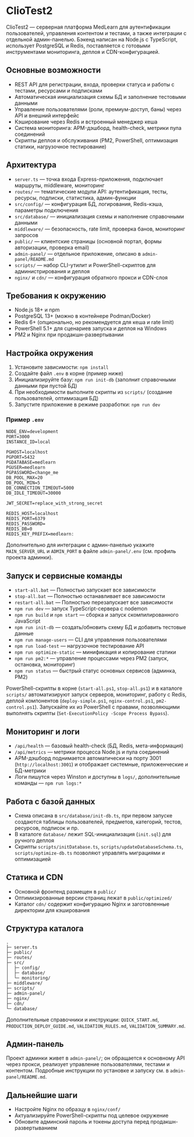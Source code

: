 # ClioTest2

ClioTest2 — серверная платформа MedLearn для аутентификации пользователей, управления контентом и тестами, а также интеграции с отдельной админ-панелью. Бэкенд написан на Node.js с TypeScript, использует PostgreSQL и Redis, поставляется с готовыми инструментами мониторинга, деплоя и CDN-конфигурацией.

## Основные возможности
- REST API для регистрации, входа, проверки статуса и работы с тестами, ресурсами и подписками
- Автоматическая инициализация схемы БД и заполнение тестовыми данными
- Управление пользователями (роли, премиум-доступ, баны) через API и внешний интерфейс
- Кэширование через Redis и встроенный менеджер кеша
- Система мониторинга: APM-дэшборд, health-check, метрики пула соединений
- Скрипты деплоя и обслуживания (PM2, PowerShell, оптимизация статики, нагрузочное тестирование)

## Архитектура
- `server.ts` — точка входа Express-приложения, подключает маршруты, middleware, мониторинг
- `routes/` — тематические модули API: аутентификация, тесты, ресурсы, подписки, статистика, админ-функции
- `src/config/` — конфигурация БД, логирования, Redis-кэша, параметры подключения
- `src/database/` — инициализация схемы и наполнение справочными данными
- `middleware/` — безопасность, rate limit, проверка банов, мониторинг запросов
- `public/` — клиентские страницы (основной портал, формы авторизации, проверка email)
- `admin-panel/` — отдельное приложение, описано в `admin-panel/README.md`
- `scripts/` — набор CLI-утилит и PowerShell-скриптов для администрирования и деплоя
- `nginx/` и `cdn/` — конфигурация обратного прокси и CDN-слоя

## Требования к окружению
- Node.js 18+ и npm
- PostgreSQL 13+ (можно в контейнере Podman/Docker)
- Redis 6+ (опционально, но рекомендуется для кеша и rate limit)
- PowerShell 5.1+ для сценариев запуска и деплоя на Windows
- PM2 и Nginx при продакшн-развертывании

## Настройка окружения
1. Установите зависимости: `npm install`
2. Создайте файл `.env` в корне (пример ниже)
3. Инициализируйте базу: `npm run init-db` (заполнит справочными данными при пустой БД)
4. При необходимости выполните скрипты из `scripts/` (создание пользователей, оптимизация БД)
5. Запустите приложение в режиме разработки: `npm run dev`

### Пример `.env`
```
NODE_ENV=development
PORT=3000
INSTANCE_ID=local

PGHOST=localhost
PGPORT=5432
PGDATABASE=medlearn
PGUSER=medlearn
PGPASSWORD=change_me
DB_POOL_MAX=20
DB_POOL_MIN=5
DB_CONNECTION_TIMEOUT=5000
DB_IDLE_TIMEOUT=30000

JWT_SECRET=replace_with_strong_secret

REDIS_HOST=localhost
REDIS_PORT=6379
REDIS_PASSWORD=
REDIS_DB=0
REDIS_KEY_PREFIX=medlearn:
```
Дополнительно для интеграции с админ-панелью укажите `MAIN_SERVER_URL` и `ADMIN_PORT` в файле `admin-panel/.env` (см. профиль проекта админки).

## Запуск и сервисные команды
- `start-all.bat` — Полностью запускает все зависимости
- `stop-all.bat` — Полностью останавливает все зависимости
- `restart-all.bat` — Полностью перезапускает все зависимости
- `npm run dev` — запуск TypeScript-сервера с nodemon
- `npm run build` и `npm start` — сборка и запуск скомпилированного JavaScript
- `npm run init-db` — создать/обновить схему БД и добавить тестовые данные
- `npm run manage-users` — CLI для управления пользователями
- `npm run load-test` — нагрузочное тестирование API
- `npm run optimize-static` — минификация и копирование статики
- `npm run pm2:*` — управление процессами через PM2 (запуск, остановка, мониторинг)
- `npm run status` — быстрый статус основных сервисов (админка, PM2)

PowerShell-скрипты в корне (`start-all.ps1`, `stop-all.ps1`) и в каталоге `scripts/` автоматизируют запуск серверов, мониторинг, работу с Redis, деплой компонентов (`deploy-simple.ps1`, `nginx-control.ps1`, `pm2-control.ps1`). Запускайте их из PowerShell с правами, позволяющими выполнять скрипты (`Set-ExecutionPolicy -Scope Process Bypass`).

## Мониторинг и логи
- `/api/health` — базовый health-check (БД, Redis, мета-информация)
- `/api/metrics` — метрики процесса Node.js и пула соединений
- APM-дэшборд поднимается автоматически на порту 3001 (`http://localhost:3001`) и отображает системные, приложенческие и БД-метрики
- Логи пишутся через Winston и доступны в `logs/`, дополнительные команды — `npm run logs:*`

## Работа с базой данных
- Схема описана в `src/database/init-db.ts`, при первом запуске создаются таблицы пользователей, предметов, категорий, тестов, ресурсов, подписок и пр.
- В каталоге `database/` лежит SQL-инициализация (`init.sql`) для ручного деплоя
- Скрипты `scripts/initDatabase.ts`, `scripts/updateDatabaseSchema.ts`, `scripts/optimize-db.ts` позволяют управлять миграциями и оптимизацией

## Статика и CDN
- Основной фронтенд размещен в `public/`
- Оптимизированные версии страниц лежат в `public/optimized/`
- Каталог `cdn/` содержит конфигурацию Nginx и заготовленные директории для кэширования

## Структура каталога
```
.
├─ server.ts
├─ public/
├─ routes/
├─ src/
│  ├─ config/
│  ├─ database/
│  └─ monitoring/
├─ middleware/
├─ scripts/
├─ admin-panel/
├─ nginx/
├─ cdn/
└─ database/
```
Дополнительные справочники и инструкции: `QUICK_START.md`, `PRODUCTION_DEPLOY_GUIDE.md`, `VALIDATION_RULES.md`, `VALIDATION_SUMMARY.md`.

## Админ-панель
Проект админки живет в `admin-panel/`; он обращается к основному API через прокси, реализует управление пользователями, тестами и контентом. Подробные инструкции по установке и запуску см. в `admin-panel/README.md`.

## Дальнейшие шаги
- Настройте Nginx по образцу в `nginx/conf/`
- Актуализируйте PowerShell-скрипты под целевое окружение
- Обновите админский пароль и токены доступа перед продакшн-развертыванием

